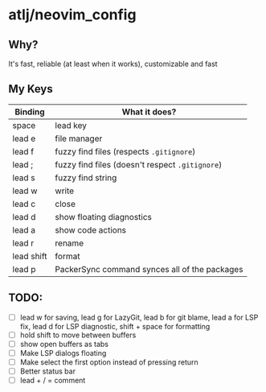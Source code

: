 # atlj/neovim_config

## Why?

It's fast, reliable (at least when it works), customizable and fast

## My Keys

| Binding | What it does? |
| --- | --- |
| space | lead key |
| lead e | file manager |
| lead f | fuzzy find files (respects `.gitignore`) |
| lead ; | fuzzy find files (doesn't respect `.gitignore`)|
| lead s | fuzzy find string |
| lead w | write |
| lead c | close |
| lead d | show floating diagnostics |
| lead a | show code actions |
| lead r | rename |
| lead shift | format |
| lead p | PackerSync command synces all of the packages |

## TODO:

- [ ] lead w for saving, lead g for LazyGit, lead b for git blame, lead a for LSP fix, lead d for LSP diagnostic, shift + space for formatting
- [ ] hold shift to move between buffers
- [ ] show open buffers as tabs
- [ ] Make LSP dialogs floating
- [ ] Make <C-n> select the first option instead of pressing return
- [ ] Better status bar
- [ ] lead + / = comment
